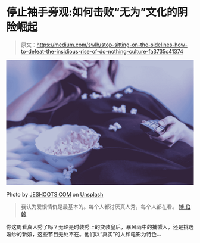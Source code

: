 # 停止袖手旁观:如何击败“无为”文化的阴险崛起

> 原文：<https://medium.com/swlh/stop-sitting-on-the-sidelines-how-to-defeat-the-insidious-rise-of-do-nothing-culture-fa3735c41374>

![](img/1591005a689a52a90311a03ab25cbeb4.png)

Photo by [JESHOOTS.COM](https://unsplash.com/@jeshoots?utm_source=medium&utm_medium=referral) on [Unsplash](https://unsplash.com?utm_source=medium&utm_medium=referral)

> 我认为爱恨情仇是最基本的。每个人都讨厌真人秀，每个人都在看。
> [博·伯翰](http://www.boburnham.com/)

你这周看真人秀了吗？无论是时装秀上的变装皇后，暴风雨中的捕蟹人，还是挑选婚纱的新娘，这些节目无处不在。他们以“真实”的人和电影为特色…